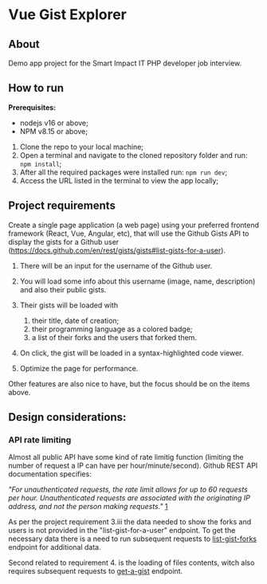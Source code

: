 # Vue Gist Explorer

## About

Demo app project for the Smart Impact IT PHP developer job interview.

## How to run

**Prerequisites:**

- nodejs v16 or above;
- NPM v8.15 or above;

1. Clone the repo to your local machine;
2. Open a terminal and navigate to the cloned repository folder and run: `npm install`;
3. After all the required packages were installed run: `npm run dev`;
4. Access the URL listed in the terminal to view the app locally;

## Project requirements

Create a single page application (a web page) using your preferred frontend framework (React, Vue, Angular, etc), that will use the Github Gists API to display the gists for a Github user (https://docs.github.com/en/rest/gists/gists#list-gists-for-a-user).

1. There will be an input for the username of the Github user.

2. You will load some info about this username (image, name, description) and also their public gists.

3. Their gists will be loaded with

   1. their title, date of creation;
   2. their programming language as a colored badge;
   3. a list of their forks and the users that forked them.

4. On click, the gist will be loaded in a syntax-highlighted code viewer.

5. Optimize the page for performance.

Other features are also nice to have, but the focus should be on the items above.

## Design considerations:

### API rate limiting

Almost all public API have some kind of rate limitig function (limiting the number of request a IP can have per hour/minute/second). Github REST API documentation specifies:

_"For unauthenticated requests, the rate limit allows for up to 60 requests per hour. Unauthenticated requests are associated with the originating IP address, and not the person making requests."_ [1](https://docs.github.com/en/rest/overview/resources-in-the-rest-api)

As per the project requirement 3.iii the data needed to show the forks and users is not provided in the "list-gist-for-a-user" endpoint. To get the necessary data there is a need to run subsequent requests to [list-gist-forks](https://docs.github.com/en/rest/gists/gists#list-gist-forks) endpoint for additional data.

Second related to requirement 4. is the loading of files contents, witch also requires subsequent requests to [get-a-gist](https://docs.github.com/en/rest/gists/gists#get-a-gist) endpoint.
